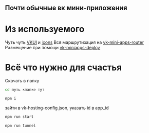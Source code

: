 ## Почти обычные вк мини-приложения 
# Из используемого
Чуть чуть [VKUI](https://vkcom.github.io/VKUI/) и [icons](https://vkcom.github.io/icons/)
Вся маршрутизация на [vk-mini-apps-router](https://dev.vk.com/ru/libraries/router)
Размещение при помощи [vk-miniapps-deploy](https://dev.vk.com/ru/mini-apps/development/hosting)
# Всё что нужно для счастья
Скачать в папку
```sh
cd путь кпапке тут
```
```sh
npm i
```
зайти в vk-hosting-config.json, указать id в app_id
```sh
npm run start
```
```sh
npm run tunnel
```
